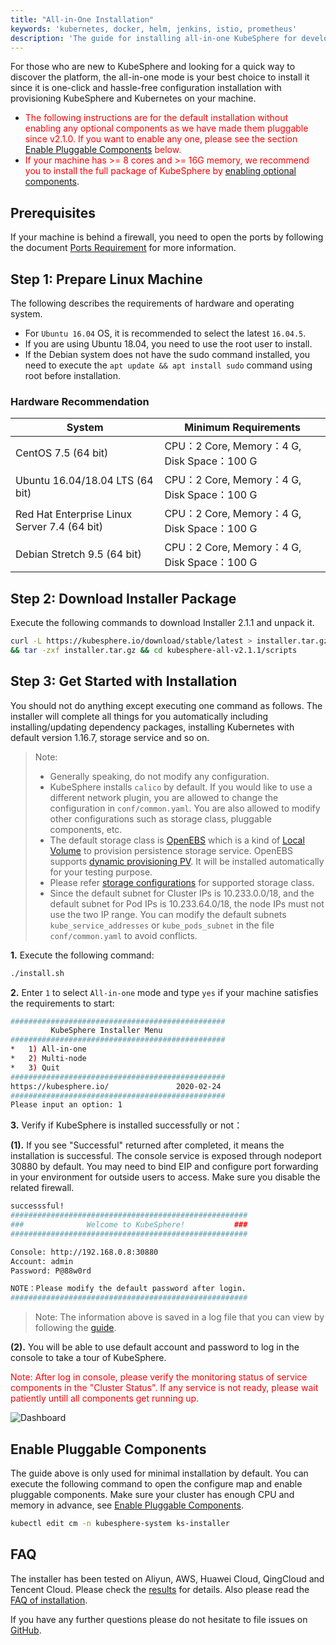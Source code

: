 ```yaml
---
title: "All-in-One Installation"
keywords: 'kubernetes, docker, helm, jenkins, istio, prometheus'
description: 'The guide for installing all-in-one KubeSphere for developing or testing'
---
```


For those who are new to KubeSphere and looking for a quick way to discover the platform, the all-in-one mode is your best choice to install it since it is one-click and hassle-free configuration installation with provisioning KubeSphere and Kubernetes on your machine.

- <font color=red>The following instructions are for the default installation without enabling any optional components as we have made them pluggable since v2.1.0. If you want to enable any one, please see the section [Enable Pluggable Components](../all-in-one#enable-pluggable-components) below.</font>
- <font color=red>If your machine has >= 8 cores and >= 16G memory, we recommend you to install the full package of KubeSphere by [enabling optional components](../complete-installation)</font>.

## Prerequisites

If your machine is behind a firewall, you need to open the ports by following the document [Ports Requirement](../port-firewall) for more information.

## Step 1: Prepare Linux Machine

The following describes the requirements of hardware and operating system.

- For `Ubuntu 16.04` OS, it is recommended to select the latest `16.04.5`.
- If you are using Ubuntu 18.04, you need to use the root user to install.
- If the Debian system does not have the sudo command installed, you need to execute the `apt update && apt install sudo` command using root before installation.

### Hardware Recommendation

| System  | Minimum Requirements |
| ------- | ----------- |
| CentOS 7.5 (64 bit) | CPU：2 Core,  Memory：4 G, Disk Space：100 G |
| Ubuntu 16.04/18.04 LTS (64 bit)   | CPU：2 Core,  Memory：4 G, Disk Space：100 G |
| Red Hat Enterprise Linux Server 7.4 (64 bit) | CPU：2 Core,  Memory：4 G, Disk Space：100 G  |
| Debian Stretch 9.5 (64 bit)| CPU：2 Core,  Memory：4 G, Disk Space：100 G  |

## Step 2: Download Installer Package

Execute the following commands to download Installer 2.1.1 and unpack it.

```bash
curl -L https://kubesphere.io/download/stable/latest > installer.tar.gz \
&& tar -zxf installer.tar.gz && cd kubesphere-all-v2.1.1/scripts
```

## Step 3: Get Started with Installation

You should not do anything except executing one command as follows. The installer will complete all things for you automatically including installing/updating dependency packages, installing Kubernetes with default version 1.16.7, storage service and so on.

> Note:
>
> - Generally speaking, do not modify any configuration.
> - KubeSphere installs `calico` by default. If you would like to use a different network plugin, you are allowed to change the configuration in `conf/common.yaml`. You are also allowed to modify other configurations such as storage class, pluggable components, etc.
> - The default storage class is [OpenEBS](https://openebs.io/) which is a kind of [Local Volume](https://kubernetes.io/docs/concepts/storage/volumes/#local) to provision persistence storage service. OpenEBS supports [dynamic provisioning PV](https://docs.openebs.io/docs/next/uglocalpv.html#Provision-OpenEBS-Local-PV-based-on-hostpath). It will be installed automatically for your testing purpose.
> - Please refer [storage configurations](../storage-configuration) for supported storage class.
> - Since the default subnet for Cluster IPs is 10.233.0.0/18, and the default subnet for Pod IPs is 10.233.64.0/18, the node IPs must not use the two IP range. You can modify the default subnets `kube_service_addresses` or `kube_pods_subnet` in the file `conf/common.yaml` to avoid conflicts.

**1.** Execute the following command:

```bash
./install.sh
```

**2.** Enter `1` to select `All-in-one` mode and type `yes` if your machine satisfies the requirements to start:

```bash
################################################
         KubeSphere Installer Menu
################################################
*   1) All-in-one
*   2) Multi-node
*   3) Quit
################################################
https://kubesphere.io/               2020-02-24
################################################
Please input an option: 1
```

**3.** Verify if KubeSphere is installed successfully or not：

**(1).** If you see "Successful" returned after completed, it means the installation is successful. The console service is exposed through nodeport 30880 by default. You may need to bind EIP and configure port forwarding in your environment for outside users to access. Make sure you disable the related firewall.

```bash
successsful!
#####################################################
###              Welcome to KubeSphere!           ###
#####################################################

Console: http://192.168.0.8:30880
Account: admin
Password: P@88w0rd

NOTE：Please modify the default password after login.
#####################################################
```

> Note: The information above is saved in a log file that you can view by following the [guide](../verify-components).

**(2).** You will be able to use default account and password to log in the console to take a tour of KubeSphere.

<font color=red>Note: After log in console, please verify the monitoring status of service components in the "Cluster Status". If any service is not ready, please wait patiently untill all components get running up.</font>

![Dashboard](https://pek3b.qingstor.com/kubesphere-docs/png/20191125003158.png)

## Enable Pluggable Components

The guide above is only used for minimal installation by default. You can execute the following command to open the configure map and enable pluggable components. Make sure your cluster has enough CPU and memory in advance, see [Enable Pluggable Components](../pluggable-components).

```bash
kubectl edit cm -n kubesphere-system ks-installer
```

## FAQ

The installer has been tested on Aliyun, AWS, Huawei Cloud, QingCloud and Tencent Cloud. Please check the [results](https://github.com/kubesphere/ks-installer/issues/23) for details. Also please read the [FAQ of installation](../../faq/faq-install).

If you have any further questions please do not hesitate to file issues on [GitHub](https://github.com/kubesphere/kubesphere/issues).
